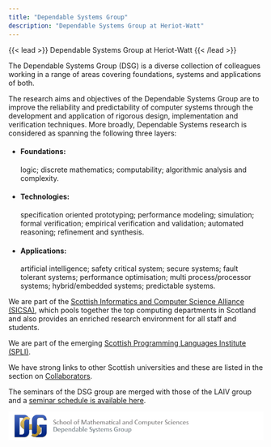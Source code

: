 ```yaml
---
title: "Dependable Systems Group"
description: "Dependable Systems Group at Heriot-Watt"
---
```


{{< lead >}}
Dependable Systems Group at Heriot-Watt
{{< /lead >}}


The Dependable Systems Group (DSG) is a diverse collection of
colleagues working in a range of areas covering foundations, 
systems and applications of both.

The research aims and objectives of the Dependable Systems Group are
to improve the reliability and predictability of computer systems
through the development and application of rigorous design,
implementation and verification techniques. More broadly, Dependable
Systems research is considered as spanning the following three layers:

- #### Foundations: 
   logic; discrete mathematics; computability; algorithmic analysis and complexity.  
- #### Technologies: 
   specification oriented prototyping; performance modeling; simulation;
   formal verification; empirical verification and validation; automated reasoning; refinement and synthesis.  
- #### Applications: 
   artificial intelligence; safety critical system; secure systems; fault tolerant systems;
   performance optimisation; multi process/processor systems; hybrid/embedded systems; predictable systems.  

We are part of the [Scottish Informatics and Computer Science Alliance
(SICSA)](https://www.sicsa.ac.uk/), which pools together the top computing departments in
Scotland and also provides an enriched research environment for all
staff and students.

We are part of the emerging [Scottish Programming Languages Institute (SPLI)](https://scottish-pl-institute.github.io/).

We have strong links to other Scottish universities and these are
listed in the section on [Collaborators](collaborations).

The seminars of the DSG group are merged with those of the LAIV group and a [seminar schedule is available here](https://laiv.uk/laiv-seminars/).

 
![DSG Logo](header_dsg.png) 

 
<!-- ![A stylised photograph of a purple squid on a pink backdrop.](squid.jpg "Photo by [Jippe Joosten](https://unsplash.com/@jippe_joosten?utm_source=unsplash&utm_medium=referral&utm_content=creditCopyText) on [Unsplash](https://unsplash.com/s/photos/vibrant-purple?utm_source=unsplash&utm_medium=referral&utm_content=creditCopyText).")  -->


